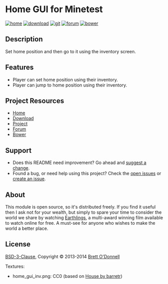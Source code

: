 # Home GUI for Minetest

[![home](https://img.shields.io/badge/home_gui-home-blue.svg?style=flat-square)](http://cornernote.github.io/minetest-home_gui/)
[![download](https://img.shields.io/github/tag/cornernote/minetest-home_gui.svg?style=flat-square&label=release)](https://github.com/cornernote/minetest-home_gui/archive/master.zip)
[![git](https://img.shields.io/badge/git-project-green.svg?style=flat-square)](https://github.com/cornernote/minetest-home_gui)
[![forum](https://img.shields.io/badge/minetest-mod-green.svg?style=flat-square)](http://forum.minetest.net/viewtopic.php?t=3101)
[![bower](https://img.shields.io/badge/bower-mod-green.svg?style=flat-square)](https://minetest-bower.herokuapp.com/mods/home_gui)


## Description

Set home position and then go to it using the inventory screen.


## Features

- Player can set home position using their inventory.
- Player can jump to home position using their inventory.


## Project Resources

* [Home](http://cornernote.github.io/minetest-home_gui/)
* [Download](https://github.com/cornernote/minetest-home_gui/archive/master.zip)
* [Project](https://github.com/cornernote/minetest-home_gui)
* [Forum](http://forum.minetest.net/viewtopic.php?t=3101)
* [Bower](https://minetest-bower.herokuapp.com/mods/home_gui)


## Support

- Does this README need improvement?  Go ahead and [suggest a change](https://github.com/cornernote/minetest-home_gui/edit/master/README.md).
- Found a bug, or need help using this project?  Check the [open issues](https://github.com/cornernote/minetest-home_gui/issues) or [create an issue](https://github.com/cornernote/minetest-home_gui/issues/new).


## About

This module is open source, so it's distributed freely. If you find it useful then I ask not for your wealth, but simply to spare your time to consider the world we share by watching [Earthlings](http://earthlings.com/), a multi-award winning film available to watch online for free. A must-see for anyone who wishes to make the world a better place.


## License

[BSD-3-Clause](https://raw.github.com/cornernote/minetest-home_gui/master/LICENSE), Copyright © 2013-2014 [Brett O'Donnell](http://cornernote.github.io/)

Textures:
- home_gui_inv.png: CC0 (based on [House by barretr](https://openclipart.org/detail/3318))
